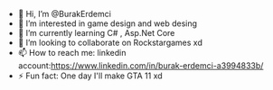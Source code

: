 - 👋 Hi, I’m @BurakErdemci
- 👀 I’m interested in game design and web desing
- 🌱 I’m currently learning C# , Asp.Net Core
- 💞️ I’m looking to collaborate on Rockstargames xd
- 📫 How to reach me: linkedin account:https://www.linkedin.com/in/burak-erdemci-a3994833b/
- ⚡ Fun fact: One day I'll make GTA 11 xd


<!---
BurakErdemci/BurakErdemci is a ✨ special ✨ repository because its `README.md` (this file) appears on your GitHub profile.
You can click the Preview link to take a look at your changes.
--->
